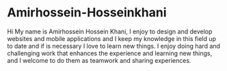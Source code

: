 # Amirhossein-Hosseinkhani
Hi My name is Amirhossein Hossein Khani, I enjoy to design and develop websites and mobile applications and I keep my knowledge in this field up to date and if is necessary I love to learn new things. I enjoy doing hard and challenging work that enhances the experience and learning new things, and I welcome to do them as teamwork and sharing experiences.
